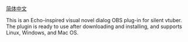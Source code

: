 [简体中文](README-ZH.md)

This is an Echo-inspired visual novel dialog OBS plug-in for silent vtuber.
The plugin is ready to use after downloading and installing, and supports Linux, Windows, and Mac OS.
